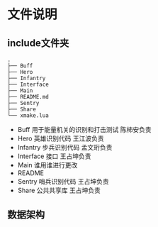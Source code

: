 <!--
 * @Description: In User Settings Edit
 * @Author: 王占坤
 * @Date: 2019-09-30 23:55:43
 * @LastEditTime: 2019-11-04 16:04:55 +0800
 * @LastEditors: 
 -->
# 文件说明
## include文件夹
```
.
├── Buff
├── Hero
├── Infantry
├── Interface
├── Main
├── README.md
├── Sentry
├── Share
└── xmake.lua
```
- Buff 用于能量机关的识别和打击测试  陈柿安负责
- Hero 英雄识别代码   王江波负责
- Infantry 步兵识别代码   孟文珩负责
- Interface 接口  王占坤负责
- Main  谁用谁进行更改
- README  
- Sentry 哨兵识别代码  王占坤负责
- Share  公共共享库  王占坤负责
## 数据架构
![]()
